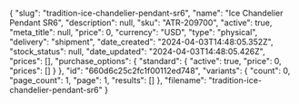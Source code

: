 {
  "slug": "tradition-ice-chandelier-pendant-sr6",
  "name": "Ice Chandelier Pendant SR6",
  "description": null,
  "sku": "ATR-209700",
  "active": true,
  "meta_title": null,
  "price": 0,
  "currency": "USD",
  "type": "physical",
  "delivery": "shipment",
  "date_created": "2024-04-03T14:48:05.352Z",
  "stock_status": null,
  "date_updated": "2024-04-03T14:48:05.426Z",
  "prices": [],
  "purchase_options": {
    "standard": {
      "active": true,
      "price": 0,
      "prices": []
    }
  },
  "id": "660d6c25c2fc1f00112ed748",
  "variants": {
    "count": 0,
    "page_count": 1,
    "page": 1,
    "results": []
  },
  "filename": "tradition-ice-chandelier-pendant-sr6"
}